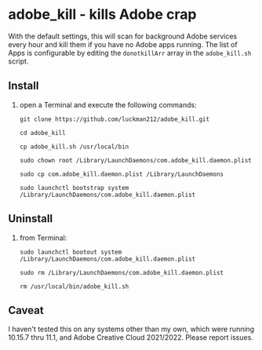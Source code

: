 # adobe_kill - kills Adobe crap

With the default settings, this will scan for background Adobe services every hour and kill them if you have no Adobe apps running. The list of Apps is configurable by editing the `donotkillArr` array in the `adobe_kill.sh` script.

## Install

1. open a Terminal and execute the following commands:

    ```shell
    git clone https://github.com/luckman212/adobe_kill.git

    cd adobe_kill

    cp adobe_kill.sh /usr/local/bin

    sudo chown root /Library/LaunchDaemons/com.adobe_kill.daemon.plist

    sudo cp com.adobe_kill.daemon.plist /Library/LaunchDaemons

    sudo launchctl bootstrap system /Library/LaunchDaemons/com.adobe_kill.daemon.plist
    ```

## Uninstall

1. from Terminal:

    ```shell
    sudo launchctl bootout system /Library/LaunchDaemons/com.adobe_kill.daemon.plist

    sudo rm /Library/LaunchDaemons/com.adobe_kill.daemon.plist

    rm /usr/local/bin/adobe_kill.sh
    ```

## Caveat

I haven't tested this on any systems other than my own, which were running 10.15.7 thru 11.1, and Adobe Creative Cloud 2021/2022. Please report issues.
